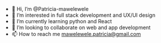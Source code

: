 - 👋 Hi, I’m @Patricia-mawelewele
- 👀 I’m interested in full stack development and UX/UI design
- 🌱 I’m currently learning python and React
- 💞️ I’m looking to collaborate on web and app development
- 📫 How to reach me mawelewele.patricia@gmail.com

<!---
Patricia-mawelewele/Patricia-mawelewele is a ✨ special ✨ repository because its `README.md` (this file) appears on your GitHub profile.
You can click the Preview link to take a look at your changes.
--->
